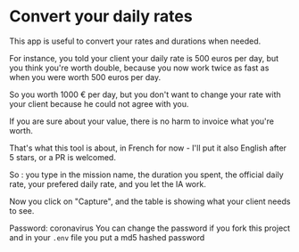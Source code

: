 # Convert your daily rates

This app is useful to convert your rates and durations when needed.

For instance, you told your client your daily rate is 500 euros per day, but you think you're worth double, because you now work twice as fast as when you were worth 500 euros per day.

So you worth 1000 € per day, but you don't want to change your rate with your client because he could not agree with you.

If you are sure about your value, there is no harm to invoice what you're worth.

That's what this tool is about, in French for now - I'll put it also English after 5 stars, or a PR is welcomed.

So : you type in the mission name, the duration you spent, the official daily rate, your prefered daily rate, and you let the IA work.

Now you click on "Capture", and the table is showing what your client needs to see.


Password: coronavirus
You can change the password if you fork this project and in your `.env` file you put a md5 hashed password
